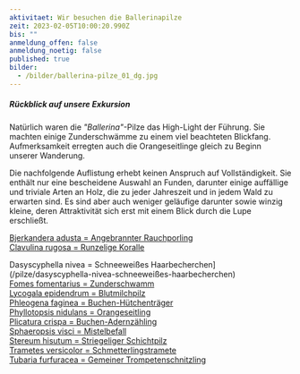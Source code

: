 ```yaml
---
aktivitaet: Wir besuchen die Ballerinapilze
zeit: 2023-02-05T10:00:20.990Z
bis: ""
anmeldung_offen: false
anmeldung_noetig: false
published: true
bilder:
  - /bilder/ballerina-pilze_01_dg.jpg
---
```

##### Rückblick auf unsere Exkursion

Natürlich waren die *"Ballerina"*-Pilze das High-Light der Führung. Sie machten einige Zunderschwämme zu einem viel beachteten Blickfang. Aufmerksamkeit erregten auch die Orangeseitlinge gleich zu Beginn unserer Wanderung.

Die nachfolgende Auflistung erhebt keinen Anspruch auf Vollständigkeit. Sie enthält nur eine bescheidene Auswahl an Funden, darunter einige auffällige und triviale Arten an Holz, die zu jeder Jahreszeit und in jedem Wald zu erwarten sind. Es sind aber auch weniger geläufige darunter sowie winzig kleine, deren Attraktivität sich erst mit einem Blick durch die Lupe erschließt.

[Bjerkandera adusta = Angebrannter Rauchporling](/pilze/bjerkandera-adusta-angebrannter-rauchporling)  
[Clavulina rugosa = Runzelige Koralle](/pilze/clavulina-rugosa-runzelige-koralle)  
 
Dasyscyphella nivea = Schneeweißes Haarbecherchen](/pilze/dasyscyphella-nivea-schneeweißes-haarbecherchen)  
[Fomes fomentarius = Zunderschwamm](/pilze/fomes-fomentarius-zunderschwamm)  
[Lycogala epidendrum = Blutmilchpilz](/pilze/lycogala-epidendrum-blutmilchpilz)  
[Phleogena faginea = Buchen-Hütchenträger](/pilze/phleogena-faginea-buchen-hütchenträger)  
[Phyllotopsis nidulans = Orangeseitling](/pilze/phyllotopsis-nidulans-orangeseitling)  
[Plicatura crispa = Buchen-Adernzähling](/pilze/plicatura-crispa-buchen-adernzähling)  
[Sphaeropsis visci = Mistelbefall](/pilze/sphaeropsis-visci-mistelbefall)  
[Stereum hisutum = Striegeliger Schichtpilz](/pilze/stereum-hirsutum-striegeliger-schichtpilz)  
[Trametes versicolor = Schmetterlingstramete](/pilze/trametes-versicolor-schmetterlingstramete)  
[Tubaria furfuracea = Gemeiner Trompetenschnitzling](/pilze/tubaria-furfuracea-gemeiner-trompetenschnitzling)